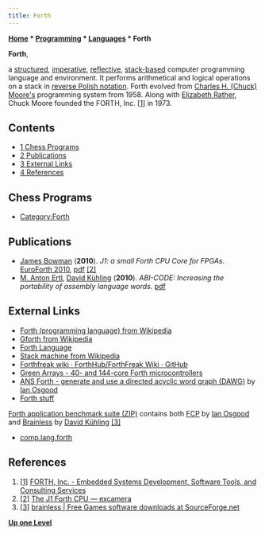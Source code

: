 ```yaml
---
title: Forth
---
```

**[Home](Home "Home") * [Programming](Programming "Programming") * [Languages](Languages "Languages") * Forth**

**Forth**,

a [structured](https://en.wikipedia.org/wiki/Structured_programming), [imperative](https://en.wikipedia.org/wiki/Imperative_programming), [reflective](https://en.wikipedia.org/wiki/Reflection_%28computer_science%29),
[stack-based](https://en.wikipedia.org/wiki/Stack-oriented_programming_language) computer programming language and environment.
It performs arithmetical and logical operations on a stack in [reverse Polish notation](https://en.wikipedia.org/wiki/Reverse_Polish_notation).
Forth evolved from [Charles H. (Chuck) Moore's](https://en.wikipedia.org/wiki/Charles_H._Moore) programming system from 1958. Along with [Elizabeth Rather](https://en.wikipedia.org/wiki/Elizabeth_Rather), Chuck Moore founded the FORTH, Inc. <a id="cite-note-1" href="#cite-ref-1">[1]</a> in 1973.

## Contents

- [1 Chess Programs](#chess-programs)
- [2 Publications](#publications)
- [3 External Links](#external-links)
- [4 References](#references)

## Chess Programs

- [Category:Forth](Category:Forth "Category:Forth")

## Publications

- [James Bowman](http://www.linkedin.com/pub/james-bowman/9/511/358) (**2010**). *J1: a small Forth CPU Core for FPGAs*. [EuroForth 2010](http://www.complang.tuwien.ac.at/anton/euroforth/ef10/), [pdf](http://www.excamera.com/files/j1.pdf) <a id="cite-note-2" href="#cite-ref-2">[2]</a>
- [M. Anton Ertl](https://informatics.tuwien.ac.at/people/anton-ertl), [David Kühling](David_K%C3%BChling "David Kühling") (**2010**). *ABI-CODE: Increasing the portability of assembly language words*. [pdf](http://www.complang.tuwien.ac.at/anton/euroforth/ef10/papers/ertl.pdf)

## External Links

- [Forth (programming language) from Wikipedia](https://en.wikipedia.org/wiki/Forth_%28programming_language%29)
- [Gforth from Wikipedia](https://en.wikipedia.org/wiki/Gforth)
- [Forth Language](http://wiki.c2.com/?ForthLanguage)
- [Stack machine from Wikipedia](https://en.wikipedia.org/wiki/Stack_machine)
- [Forthfreak wiki · ForthHub/ForthFreak Wiki · GitHub](https://github.com/ForthHub/ForthFreak/wiki/Forthfreak-wiki)
- [Green Arrays - 40- and 144-core Forth microcontrollers](http://greenarraychips.com/)
- [ANS Forth - generate and use a directed acyclic word graph (DAWG)](http://home.iae.nl/users/mhx/dawg.frt) by [Ian Osgood](Ian_Osgood "Ian Osgood")
- [Forth stuff](http://www.complang.tuwien.ac.at/forth/)

[Forth application benchmark suite (ZIP)](http://www.complang.tuwien.ac.at/forth/appbench.zip) contains both [FCP](FCP "FCP") by [Ian Osgood](Ian_Osgood "Ian Osgood") and [Brainless](</Brainless_(Forth)> "Brainless (Forth)") by [David Kühling](David_K%C3%BChling "David Kühling") <a id="cite-note-3" href="#cite-ref-3">[3]</a>

- [comp.lang.forth](https://groups.google.com/forum/#!forum/comp.lang.forth)

## References

1. <a id="cite-ref-1" href="#cite-note-1">[1]</a> [FORTH, Inc. - Embedded Systems Development, Software Tools, and Consulting Services](https://www.forth.com/)
1. <a id="cite-ref-2" href="#cite-note-2">[2]</a> [The J1 Forth CPU — excamera](http://www.excamera.com/sphinx/fpga-j1.html)
1. <a id="cite-ref-3" href="#cite-note-3">[3]</a> [brainless | Free Games software downloads at SourceForge.net](http://sourceforge.net/projects/forth-brainless/)

**[Up one Level](Languages "Languages")**

